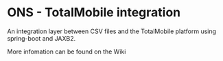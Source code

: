 # ONS - TotalMobile integration
An integration layer between CSV files and the TotalMobile platform using spring-boot and JAXB2.

More infomation can be found on the Wiki

